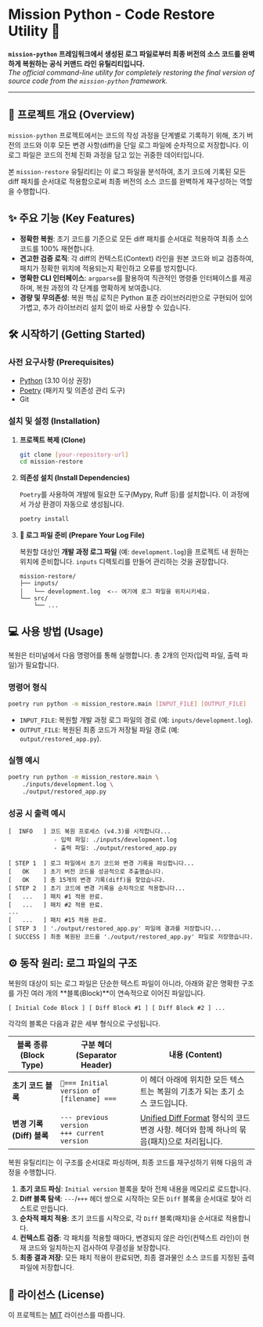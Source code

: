 # Mission Python - Code Restore Utility 🦊

**`mission-python` 프레임워크에서 생성된 로그 파일로부터 최종 버전의 소스 코드를 완벽하게 복원하는 공식 커맨드 라인 유틸리티입니다.**<br>
*The official command-line utility for completely restoring the final version of source code from the `mission-python` framework.*

---

## 🚀 프로젝트 개요 (Overview)

`mission-python` 프로젝트에서는 코드의 작성 과정을 단계별로 기록하기 위해, 초기 버전의 코드와 이후 모든 변경 사항(diff)을 단일 로그 파일에 순차적으로 저장합니다. 이 로그 파일은 코드의 전체 진화 과정을 담고 있는 귀중한 데이터입니다.

본 `mission-restore` 유틸리티는 이 로그 파일을 분석하여, 초기 코드에 기록된 모든 diff 패치를 순서대로 적용함으로써 최종 버전의 소스 코드를 완벽하게 재구성하는 역할을 수행합니다.

## ✨ 주요 기능 (Key Features)

-   **정확한 복원**: 초기 코드를 기준으로 모든 diff 패치를 순서대로 적용하여 최종 소스 코드를 100% 재현합니다.
-   **견고한 검증 로직**: 각 diff의 컨텍스트(Context) 라인을 원본 코드와 비교 검증하여, 패치가 정확한 위치에 적용되는지 확인하고 오류를 방지합니다.
-   **명확한 CLI 인터페이스**: `argparse`를 활용하여 직관적인 명령줄 인터페이스를 제공하며, 복원 과정의 각 단계를 명확하게 보여줍니다.
-   **경량 및 무의존성**: 복원 핵심 로직은 Python 표준 라이브러리만으로 구현되어 있어 가볍고, 추가 라이브러리 설치 없이 바로 사용할 수 있습니다.

## 🛠️ 시작하기 (Getting Started)

### 사전 요구사항 (Prerequisites)

-   [Python](https://www.python.org/downloads/) (3.10 이상 권장)
-   [Poetry](https://python-poetry.org/docs/#installation) (패키지 및 의존성 관리 도구)
-   Git

### 설치 및 설정 (Installation)

1.  **프로젝트 복제 (Clone)**

    ```bash
    git clone [your-repository-url]
    cd mission-restore
    ```

2.  **의존성 설치 (Install Dependencies)**

    `Poetry`를 사용하여 개발에 필요한 도구(Mypy, Ruff 등)를 설치합니다. 이 과정에서 가상 환경이 자동으로 생성됩니다.

    ```bash
    poetry install
    ```

3.  **📝 로그 파일 준비 (Prepare Your Log File)**

    복원할 대상인 **개발 과정 로그 파일** (예: `development.log`)을 프로젝트 내 원하는 위치에 준비합니다. `inputs` 디렉토리를 만들어 관리하는 것을 권장합니다.

    ```
    mission-restore/
    ├── inputs/
    │   └── development.log  <-- 여기에 로그 파일을 위치시키세요.
    └── src/
        └── ...
    ```

## 💻 사용 방법 (Usage)

복원은 터미널에서 다음 명령어를 통해 실행합니다. 총 2개의 인자(입력 파일, 출력 파일)가 필요합니다.

### 명령어 형식

```bash
poetry run python -m mission_restore.main [INPUT_FILE] [OUTPUT_FILE]
```

-   `INPUT_FILE`: 복원할 개발 과정 로그 파일의 경로 (예: `inputs/development.log`).
-   `OUTPUT_FILE`: 복원된 최종 코드가 저장될 파일 경로 (예: `output/restored_app.py`).

### 실행 예시

```bash
poetry run python -m mission_restore.main \
    ./inputs/development.log \
    ./output/restored_app.py
```

### 성공 시 출력 예시

```
[  INFO   ] 코드 복원 프로세스 (v4.3)를 시작합니다...
             - 입력 파일: ./inputs/development.log
             - 출력 파일: ./output/restored_app.py

[ STEP 1  ] 로그 파일에서 초기 코드와 변경 기록을 파싱합니다...
[   OK    ] 초기 버전 코드를 성공적으로 추출했습니다.
[   OK    ] 총 15개의 변경 기록(diff)을 찾았습니다.
[ STEP 2  ] 초기 코드에 변경 기록을 순차적으로 적용합니다...
[   ...   ] 패치 #1 적용 완료.
[   ...   ] 패치 #2 적용 완료.
...
[   ...   ] 패치 #15 적용 완료.
[ STEP 3  ] './output/restored_app.py' 파일에 결과를 저장합니다...
[ SUCCESS ] 최종 복원된 코드를 './output/restored_app.py' 파일로 저장했습니다.
```

## ⚙️ 동작 원리: 로그 파일의 구조

복원의 대상이 되는 로그 파일은 단순한 텍스트 파일이 아니라, 아래와 같은 명확한 구조를 가진 여러 개의 **블록(Block)**이 연속적으로 이어진 파일입니다.

```
[ Initial Code Block ] [ Diff Block #1 ] [ Diff Block #2 ] ...
```

각각의 블록은 다음과 같은 세부 형식으로 구성됩니다.

| 블록 종류 (Block Type)     | 구분 헤더 (Separator Header)               | 내용 (Content)                                                         |
| -------------------------- | ------------------------------------------ | ---------------------------------------------------------------------- |
| **초기 코드 블록**         | `🦊=== Initial version of [filename] ===`  | 이 헤더 아래에 위치한 모든 텍스트는 복원의 기초가 되는 초기 소스 코드입니다. |
| **변경 기록 (Diff) 블록**  | `--- previous version`<br>`+++ current version` | [Unified Diff Format](https://en.wikipedia.org/wiki/Diff#Unified_format) 형식의 코드 변경 사항. 헤더와 함께 하나의 묶음(패치)으로 처리됩니다. |

복원 유틸리티는 이 구조를 순서대로 파싱하며, 최종 코드를 재구성하기 위해 다음의 과정을 수행합니다.

1.  **초기 코드 파싱**: `Initial version` 블록을 찾아 전체 내용을 메모리로 로드합니다.
2.  **Diff 블록 탐색**: `---`/`+++` 헤더 쌍으로 시작하는 모든 `Diff` 블록을 순서대로 찾아 리스트로 만듭니다.
3.  **순차적 패치 적용**: 초기 코드를 시작으로, 각 `Diff` 블록(패치)을 순서대로 적용합니다.
4.  **컨텍스트 검증**: 각 패치를 적용할 때마다, 변경되지 않은 라인(컨텍스트 라인)이 현재 코드와 일치하는지 검사하여 무결성을 보장합니다.
5.  **최종 결과 저장**: 모든 패치 적용이 완료되면, 최종 결과물인 소스 코드를 지정된 출력 파일에 저장합니다.

## 📄 라이선스 (License)

이 프로젝트는 [MIT](LICENSE) 라이선스를 따릅니다.
